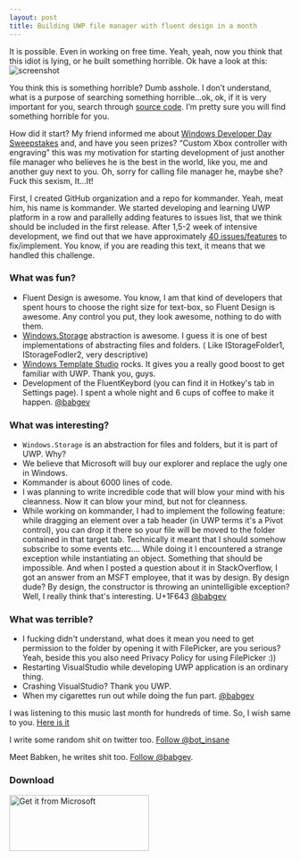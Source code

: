 ```yaml
---
layout: post
title: Building UWP file manager with fluent design in a month
---
```


It is possible. Even in working on free time. Yeah, yeah, now you think that this idiot is lying, or he built something horrible. Ok have a look at this:
![screenshot](https://i.imgur.com/PtB1V4P.png) 

You think this is something horrible? Dumb asshole. I don’t understand, what is a purpose of searching something horrible…ok, ok, if it is very important for you, search through [source code]( https://github.com/kommanderapp/kmd-uwp). I’m pretty sure you will find something horrible for you. 

How did it start? My friend informed me about [Windows Developer Day Sweepstakes]( https://developer.microsoft.com/en-us/windows/projects/campaigns/windows-developer-day-sweepstakes) and, and have you seen prizes? “Custom Xbox controller with engraving” this was my motivation for starting development of just another file manager who believes he is the best in the world, like you, me and another guy next to you. Oh, sorry for calling file manager he, maybe she? Fuck this sexism, It…It!

<!--more-->

First, I created GitHub organization and a repo for kommander. Yeah, meat him, his name is kommander. We started developing and learning UWP platform in a row and parallelly adding features to issues list, that we think should be included in the first release. After 1,5-2 week of intensive development, we find out that we have approximately [40 issues/features](https://github.com/kommanderapp/kmd-uwp/milestone/1) to fix/implement.  You know, if you are reading this text, it means that we handled this challenge. 

### What was fun?

* Fluent Design is awesome. You know, I am that kind of developers that spent hours to choose the right size for text-box, so Fluent Design is awesome. Any control you put, they look awesome, nothing to do with them.
* [Windows.Storage](https://docs.microsoft.com/en-us/uwp/api/windows.storage) abstraction is awesome. I guess it is one of best implementations of abstracting files and folders. ( Like IStorageFolder1, IStorageFodler2, very descriptive)
* [Windows Template Studio](https://github.com/Microsoft/WindowsTemplateStudio) rocks. It gives you a really good boost to get familiar with UWP. Thank you, guys.
* Development of the FluentKeybord (you can find it in Hotkey's tab in Settings page). I spent a whole night and 6 cups of coffee to make it happen. [@babgev](https://twitter.com/babgev)


### What was interesting?
* `Windows.Storage` is an abstraction for files and folders, but it is part of UWP. Why? 
* We believe that Microsoft will buy our explorer and replace the ugly one in Windows. 
* Kommander is about 6000 lines of code.
* I was planning to write incredible code that will blow your mind with his cleanness. Now it can blow your mind, but not for cleanness. 
* While working on kommander, I had to implement the following feature: while dragging an element over a tab header (in UWP terms it's a Pivot control), you can drop it there so your file will be moved to the folder contained in that target tab. Technically it meant that I should somehow subscribe to some events etc.... While doing it I encountered a strange exception while instantiating an object. Something that should be impossible. And when I posted a question about it in StackOverflow, I got an answer from an MSFT employee, that it was by design. By design dude? By design, the constructor is throwing an unintelligible exception? Well, I really think that's interesting. U+1F643 [@babgev](https://twitter.com/babgev)

### What was terrible?

* I fucking didn't understand, what does it mean you need to get permission to the folder by opening it with FilePicker, are you serious? Yeah, beside this you also need Privacy Policy for using FilePicker :))
* Restarting VisualStudio while developing UWP application is an ordinary thing.
* Crashing VisualStudio? Thank you UWP.
* When my cigarettes run out while doing the fun part. [@babgev](https://twitter.com/babgev)


I was listening to this music last month for hundreds of time. So, I wish same to you. [Here is it]( https://www.youtube.com/watch?v=3aLyiI2odhU)

I write some random shit on twitter too. [Follow @bot_insane](https://twitter.com/bot_insane)

Meet Babken, he writes shit too. [Follow @babgev](https://twitter.com/babgev).

### Download

<a href="https://www.microsoft.com/store/apps/9PGK1FQJDMJG?ocid=badge"><img src="https://assets.windowsphone.com/85864462-9c82-451e-9355-a3d5f874397a/English_get-it-from-MS_InvariantCulture_Default.png" alt="Get it from Microsoft"  width="250" height="100" /></a>
